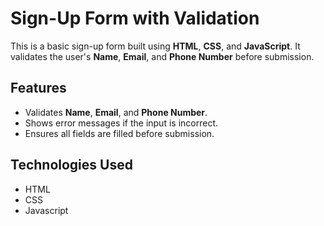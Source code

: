 # Sign-Up Form with Validation

This is a basic sign-up form built using **HTML**, **CSS**, and **JavaScript**. It validates the user's **Name**, **Email**, and **Phone Number** before submission.

## Features

- Validates **Name**, **Email**, and **Phone Number**.
- Shows error messages if the input is incorrect.
- Ensures all fields are filled before submission.

## Technologies Used

- HTML
- CSS
- Javascript
